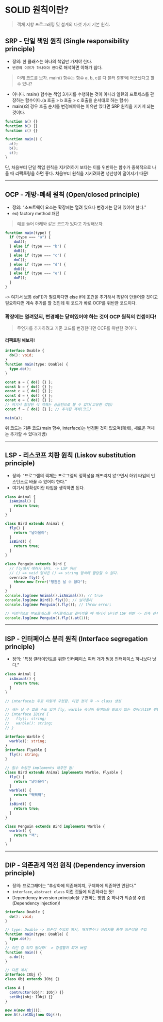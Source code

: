 # SOLID 원칙이란?

> 객체 지향 프로그래밍 및 설계의 다섯 가지 기본 원칙.

## SRP - 단일 책임 원칙 (Single responsibility principle)

- 정의: 한 클래스는 하나의 책임만 가져야 한다.
- `변경의 이유가 하나여야 한다`로 해석하면 이해가 쉽다.

> 아래 코드를 보자. main() 함수는 함수 a, b, c를 다 불러 SRP에 어긋났다고 할 수 있나?

- 아니다. main() 함수는 책임 3가지를 수행하는 것이 아니라 일련의 프로세스를 관장하는 함수이다.(a 호출 > b 호출 > c 호출을 순서대로 하는 함수)
- main()의 경우 호출 순서를 변경해야하는 이유만 있다면 SRP 원칙을 지키게 되는 것이다.

```js
function a() {}
function b() {}
function c() {}

function main() {
  a();
  b();
  c();
}
```

단, 처음부터 단일 책임 원칙을 지키려하기 보다는 이를 위반하는 함수가 중복적으로 나올 때 리팩토링을 하면 좋다. 처음부터 원칙을 지키려하면 생산성이 떨어지기 때문!

---

## OCP - 개방-폐쇄 원칙 (Open/closed principle)

- 정의: “소프트웨어 요소는 확장에는 열려 있으나 변경에는 닫혀 있어야 한다.”
- ex) factory method 패턴

> 예를 들어 아래와 같은 코드가 있다고 가정해보자.

```js
function main(type) {
  if (type === "a") {
    doA();
  } else if (type === "b") {
    doB();
  } else if (type === "c") {
    doC();
  } else if (type === "d") {
    doD();
  } else if (type === "e") {
    doE();
  }
}
```

-> 여기서 보통 doF()가 필요하다면 else if에 조건을 추가해서 똑같이 만들어줄 것이고 필요하다면 계속 추가를 할 것인데 위 코드가 바로 OCP를 위반한 코드이다.

### 확장에는 열려있되, 변경에는 닫혀있어야 하는 것이 OCP 원칙의 컨셉이다!

> 무언가를 추가하려고 기존 코드를 변경한다면 OCP를 위반한 것이다.

#### 리팩토링 해보자!

```ts
interface Doable {
  do(): void;
}
function main(type: Doable) {
  type.do();
}

const a = { do() {} };
const b = { do() {} };
const c = { do() {} };
const d = { do() {} };
const e = { do() {} };
// 여기서 할당된 각 객체는 싱글턴으로 볼 수 있다(고유한 것임)
const f = { do() {} }; // 추가된 객체(코드)

main(a);
```

위 코드는 기존 코드(main 함수, interface)는 변경된 것이 없으며(폐쇄), 새로운 객체는 추가할 수 있다(개방)

---

## LSP - 리스코프 치환 원칙 (Liskov substitution principle)

- 정의: “프로그램의 객체는 프로그램의 정확성을 깨뜨리지 않으면서 하위 타입의 인스턴스로 바꿀 수 있어야 한다.”
- 여기서 정확성이란 타입을 생각하면 된다.

```ts
class Animal {
  isAmimal() {
    return true;
  }
}

class Bird extends Animal {
  fly() {
    return "날아올라";
  }
  isBird() {
    return true;
  }
}

class Penguin extends Bird {
  // fly에서 에러가 난다. -> LSP 위반
  // () => void 형식은 () => string 형식에 할당할 수 없다.
  override fly() {
    throw new Error("펭귄은 날 수 없다");
  }
}
console.log(new Animal().isAmimal()); // true
console.log(new Bird().fly()); // 날아올라
console.log(new Penguin().fly()); // throw error;

// 이런식으로 부모클래스를 자식클래스로 갈아끼울 때 에러가 난다면 LSP 위반 -> 상속 관계가 잘못 되고 있다.
console.log(new Penguin().fly().at(1));
```

---

## ISP - 인터페이스 분리 원칙 (Interface segregation principle)

- 정의: “특정 클라이언트를 위한 인터페이스 여러 개가 범용 인터페이스 하나보다 낫다.”

```ts
class Animal {
  isAmimal() {
    return true;
  }
}

// interface는 주로 이렇게 구현함. 타입 정의 후 -> class 생성

// 새는 날 수 없을 수도 있어 fly, warble 속성이 묶여있을 필요가 없는 것이다(ISP 위반)
// interface IBird {
//   fly(): string;
//   warble(): string;
// }

interface Warble {
  warble(): string;
}
interface Flyable {
  fly(): string;
}

// 필수 속성만 implements 해주면 됨!
class Bird extends Animal implements Warble, Flyable {
  fly() {
    return "날아올라";
  }
  warble() {
    return "짹짹쨱";
  }
  isBird() {
    return true;
  }
}

class Penguin extends Bird implements Warble {
  warble() {
    return "꽥";
  }
}
```

---

## DIP - 의존관계 역전 원칙 (Dependency inversion principle)

- 정의: 프로그래머는 “추상화에 의존해야지, 구체화에 의존하면 안된다.”
- `interface`, `abstract class` 이런 것들에 의존하라는 뜻!
- Dependency inversion principle을 구현하는 방법 중 하나가 의존성 주입(Dependency injection)!

```ts
interface Doable {
  do(): void;
}

// type: Doable -> 의존성 주입의 예시, 매개변수나 생성자를 통해 의존성을 주입
function main(type: Doable) {
  type.do();
}
// 이런 걸 하지 말아라! -> 강결합이 되어 버림
function main() {
  a.do();
}

// 다른 예시
interface IObj {}
class Obj extends IObj {}

class A {
  contructor(obj?: IObj) {}
  setObj(obj: IObj) {}
}

new A(new Obj());
new A().setObj(new Obj());
```
